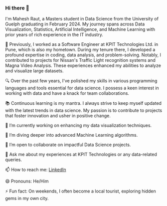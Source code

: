 ### Hi there 👋

I'm Mahesh Raut, a Masters student in Data Science from the University of Guelph graduating in February 2024. My journey spans across Data Visualization, Statistics, Artificial Intelligence, and Machine Learning with prior years of rich experience in the IT industry.

🏢 Previously, I worked as a Software Engineer at KPIT Technologies Ltd. in Pune, which is also my hometown. During my tenure there, I developed a profound expertise in coding, data analysis, and problem-solving. Notably, I contributed to projects for Nissan's Traffic Light recognition systems and Magna Video Analysis. These experiences enhanced my abilities to analyze and visualize large datasets.

🔍 Over the past few years, I've polished my skills in various programming languages and tools essential for data science. I possess a keen interest in working with data and have a knack for team collaborations.

📚 Continuous learning is my mantra. I always strive to keep myself updated with the latest trends in data science. My passion is to contribute to projects that foster innovation and usher in positive change.

🔭 I’m currently working on enhancing my data visualization techniques.

🌱 I’m diving deeper into advanced Machine Learning algorithms.

👯 I’m open to collaborate on impactful Data Science projects.

💬 Ask me about my experiences at KPIT Technologies or any data-related queries.

📫 How to reach me: [LinkedIn](https://www.linkedin.com/in/mahesh-raut)

😄 Pronouns: He/Him

⚡ Fun fact: On weekends, I often become a local tourist, exploring hidden gems in my own city.
